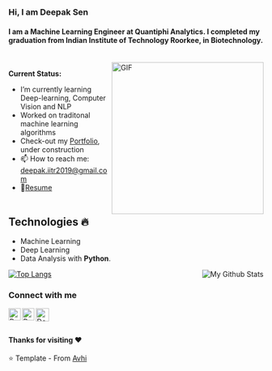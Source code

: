 ### Hi, I am Deepak Sen
#### I am a Machine Learning Engineer at Quantiphi Analytics. I completed my graduation from Indian Institute of Technology Roorkee, in Biotechnology.
 <br>
 <img align="right" alt="GIF" src="https://media.giphy.com/media/XZmKxVonMxeY8oTKR6/giphy.gif" sizes="(min-width: 400px) 400px, 100vw" width="300"/>
 
**Current Status:**

- I’m currently learning Deep-learning, Computer Vision and NLP
- Worked on traditonal machine learning algorithms
- Check-out my [Portfolio](https://deepaksen1996.github.io/), under construction
- 📫 How to reach me: deepak.iitr2019@gmail.com
- 📝[Resume](https://drive.google.com/file/d/1kS_SWVdnhJGb5vW0o7XP5aKVbmE2yrNm/view?usp=sharing)
<br><br>
## Technologies :fire:
- Machine Learning
- Deep Learning
- Data Analysis with **Python**.



[![Top Langs](https://github-readme-stats.vercel.app/api/top-langs/?username=deepaksen1996)](https://github.com/anuraghazra/github-readme-stats)
<img align="right" src="https://github-readme-stats.vercel.app/api?username=deepaksen1996&&show_icons=true&theme=default&count_private=true&include_all_commits=true" alt="My Github Stats">

### Connect with me 
  <a href="https://www.linkedin.com/in/deepak-sen-081096/">
    <img align="left" alt="Deepak Sen | Linkedin" width="24px" src="https://github.com/TheDudeThatCode/TheDudeThatCode/blob/master/Assets/Linkedin.svg" />
  </a>
  <a href="https://www.instagram.com/rover_kinz/">
    <img align="left" alt="Deepak Sen | Instagram" width="24px" src="https://github.com/TheDudeThatCode/TheDudeThatCode/blob/master/Assets/Instagram.svg" />
  </a>
  <a href="mailto:deepak.iitr2019@gmail.com">
    <img align="left" alt="Deepak Sen | Gmail" width="26px" src="https://github.com/TheDudeThatCode/TheDudeThatCode/blob/master/Assets/Gmail.svg" />
  </a>

<br><br>

#### Thanks for visiting :heart:
<!-- ![VisitorCount](https://profile-counter.glitch.me/deepaksen1996/count.svg) -->

⭐️ Template - From [Avhi](https://github.com/abiswas100)
